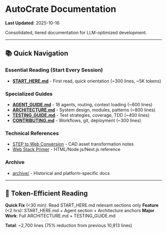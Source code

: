 # AutoCrate Documentation

**Last Updated**: 2025-10-16

Consolidated, tiered documentation for LLM-optimized development.

---

## 📚 Quick Navigation

### Essential Reading (Start Every Session)
- **[START_HERE.md](./START_HERE.md)** - First read, quick orientation (~300 lines, ~5K tokens)

### Specialized Guides
- **[AGENT_GUIDE.md](./AGENT_GUIDE.md)** - 18 agents, routing, context loading (~600 lines)
- **[ARCHITECTURE.md](./ARCHITECTURE.md)** - System design, modules, patterns (~800 lines)
- **[TESTING_GUIDE.md](./TESTING_GUIDE.md)** - Test strategies, coverage, TDD (~400 lines)
- **[CONTRIBUTING.md](./CONTRIBUTING.md)** - Workflows, git, deployment (~300 lines)

### Technical References
- [STEP to Web Conversion](STEP_TO_WEB_CONVERSION.md) - CAD asset transformation notes
- [Web Stack Primer](web-stack-overview.html) - HTML/Node.js/Next.js reference

### Archive
- [archive/](./archive/) - Historical and platform-specific docs

---

## 🎯 Token-Efficient Reading

**Quick Fix** (<30 min): Read START_HERE.md relevant sections only
**Feature** (<2 hrs): START_HERE.md + Agent section + Architecture anchors
**Major Work**: Full ARCHITECTURE.md + TESTING_GUIDE.md

**Total**: ~2,700 lines (75% reduction from previous 10,813 lines)
